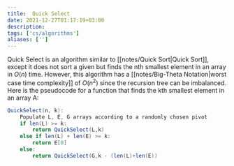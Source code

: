 ```yaml
---
title:  Quick Select
date: 2021-12-27T01:17:19+03:00
description: 
tags: ['cs/algorithms']
aliases: ['']
---
```

Quick Select is an algorithm similar to [[notes/Quick Sort|Quick Sort]], except it does not sort a given but finds the nth smallest element in an array in $O(n)$ time. However, this algorithm has a [[notes/Big-Theta Notation|worst case time complexity]] of $O(n^2)$ since the recursion tree can be imbalanced. Here is the pseudocode for a function that finds the kth smallest element in an array A:

```java
QuickSelect(n, k):
	Populate L, E, G arrays according to a randomly chosen pivot
	if len(L) >= k:
		return QuickSelect(L,k)
	else if len(L) + len(E) >= k:
		return E[0]
	else:
		return QuickSelect(G,k - (len(L)+len(E))
```